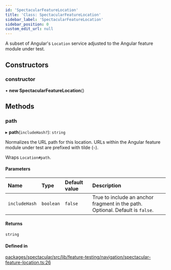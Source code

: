 ```yaml
---
id: 'SpectacularFeatureLocation'
title: 'Class: SpectacularFeatureLocation'
sidebar_label: 'SpectacularFeatureLocation'
sidebar_position: 0
custom_edit_url: null
---
```


A subset of Angular's `Location` service adjusted to the Angular feature module
under test.

## Constructors

### constructor

• **new SpectacularFeatureLocation**()

## Methods

### path

▸ **path**(`includeHash?`): `string`

Normalizes the URL path for this location. URLs within the Angular feature
module under test are prefixed with tilde (`~`).

Wraps `Location#path`.

#### Parameters

| Name          | Type      | Default value | Description                                                                   |
| :------------ | :-------- | :------------ | :---------------------------------------------------------------------------- |
| `includeHash` | `boolean` | `false`       | True to include an anchor fragment in the path. Optional. Default is `false`. |

#### Returns

`string`

#### Defined in

[packages/spectacular/src/lib/feature-testing/navigation/spectacular-feature-location.ts:26](https://github.com/ngworker/ngworker/blob/cbd80c2/packages/spectacular/src/lib/feature-testing/navigation/spectacular-feature-location.ts#L26)
